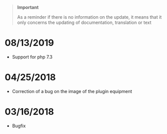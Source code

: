 >**Important**
>
>As a reminder if there is no information on the update, it means that it only concerns the updating of documentation, translation or text

# 08/13/2019

- Support for php 7.3

# 04/25/2018

- Correction of a bug on the image of the plugin equipment

# 03/16/2018

-  Bugfix
